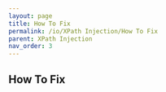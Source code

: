 ```yaml
---
layout: page
title: How To Fix
permalink: /io/XPath Injection/How To Fix
parent: XPath Injection
nav_order: 3
---
```


## How To Fix